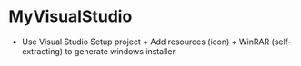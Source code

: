 # MyVisualStudio

- Use Visual Studio Setup project + Add resources (icon) + WinRAR (self-extracting) to generate windows installer.